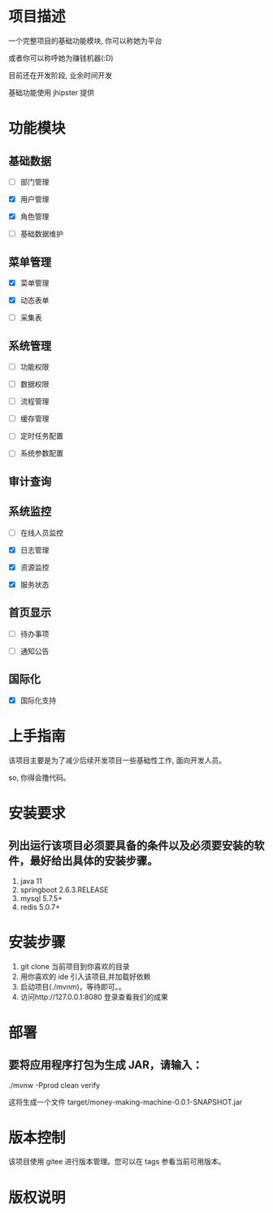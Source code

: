 # 项目描述

一个完整项目的基础功能模块, 你可以称她为平台

或者你可以称呼她为赚钱机器(:D)

目前还在开发阶段, 业余时间开发

基础功能使用 jhipster 提供

# 功能模块

## 基础数据

- [ ] 部门管理

- [x] 用户管理

- [x] 角色管理

- [ ] 基础数据维护

## 菜单管理

- [x] 菜单管理

- [x] 动态表单

- [ ] 采集表

## 系统管理

- [ ] 功能权限

- [ ] 数据权限

- [ ] 流程管理

- [ ] 缓存管理

- [ ] 定时任务配置

- [ ] 系统参数配置

## 审计查询

## 系统监控

- [ ] 在线人员监控

- [x] 日志管理

- [x] 资源监控

- [x] 服务状态

## 首页显示

- [ ] 待办事项

- [ ] 通知公告

## 国际化

- [x] 国际化支持

# 上手指南

该项目主要是为了减少后续开发项目一些基础性工作, 面向开发人员。

so, 你得会撸代码。

# 安装要求

## 列出运行该项目必须要具备的条件以及必须要安装的软件，最好给出具体的安装步骤。

1. java 11
2. springboot 2.6.3.RELEASE
3. mysql 5.7.5+
4. redis 5.0.7+

# 安装步骤

1. git clone 当前项目到你喜欢的目录
2. 用你喜欢的 ide 引入该项目,并加载好依赖
3. 启动项目(./mvnm)，等待即可。。
4. 访问http://127.0.0.1:8080 登录查看我们的成果

# 部署

## 要将应用程序打包为生成 JAR，请输入：

./mvnw -Pprod clean verify

这将生成一个文件 target/money-making-machine-0.0.1-SNAPSHOT.jar

# 版本控制

该项目使用 gitee 进行版本管理。您可以在 tags 参看当前可用版本。

# 版权说明
